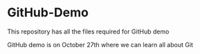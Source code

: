 # GitHub-Demo
This repository has all the files required for GitHub demo

GitHub demo is on October 27th where we can learn all about Git
